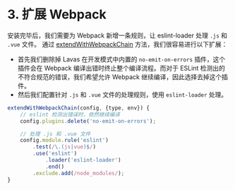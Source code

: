 # 3. 扩展 Webpack

安装完毕后，我们需要为 Webpack 新增一条规则，让 eslint-loader 处理 `.js` 和 `.vue` 文件。
通过 [extendWithWebpackChain](https://lavas.baidu.com/guide/v2/advanced/build-config#extendwithwebpackchain) 方法，我们很容易进行以下扩展：
* 首先我们删除掉 Lavas 在开发模式中内置的 `no-emit-on-errors` 插件，这个插件会在 Webpack 编译出错时终止整个编译流程。而对于 ESLint 检测出的不符合规范的错误，我们希望允许 Webpack 继续编译，因此选择去掉这个插件。
* 然后我们配置针对 `.js` 和 `.vue` 文件的处理规则，使用 `eslint-loader` 处理。
```javascript
extendWithWebpackChain(config, {type, env}) {
    // eslint 检测出错误时，依然继续编译
    config.plugins.delete('no-emit-on-errors');

    // 处理 .js 和 .vue 文件
    config.module.rule('eslint')
        .test(/\.(js|vue)$/)
        .use('eslint')
            .loader('eslint-loader')
            .end()
        .exclude.add(/node_modules/);
}
```
